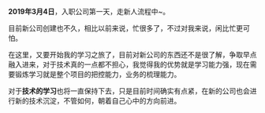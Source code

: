 **2019年3月4日**，入职公司第一天，走新人流程中~。

目前新公司创建也不久，相比以前来说，忙很多了，不过对我来说，闲比忙更可怕。

在这里，又要开始我的学习之旅了，目前对新公司的东西还不是很了解，争取早点融入进来，对于技术真的一点都不担心，我觉得我的优势就是学习能力强，现在需要锻炼学习就是整个项目的把控能力，业务的梳理能力。

对于**技术的学习**也将一直保持下去，只是目前时间确实有点紧，在新的公司也会进行新的技术沉淀，不管如何，朝着自己心中的方向前进。

